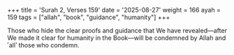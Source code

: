 +++
title = 'Surah 2, Verses 159'
date = '2025-08-27'
weight = 166
ayah = 159
tags = ["allah", "book", "guidance", "humanity"]
+++

Those who hide the clear proofs and guidance that We have revealed—after We made it clear for humanity in the Book—will be condemned by Allah and ˹all˺ those who condemn.